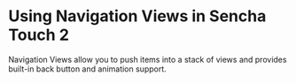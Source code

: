 # Using Navigation Views in Sencha Touch 2 #

Navigation Views allow you to push items into a stack of views and provides built-in back button and animation support.
